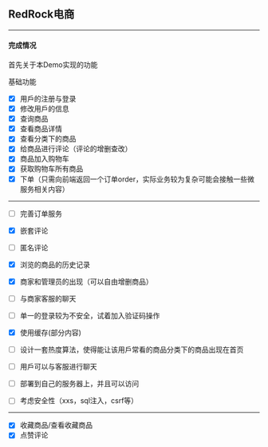 ## RedRock电商

------

#### 完成情况

首先关于本Demo实现的功能

基础功能

* [x] 用戶的注册与登录
* [x] 修改用戶的信息
* [x] 查询商品
* [x] 查看商品详情
* [x] 查看分类下的商品
* [x] 给商品进行评论（评论的增删查改）
* [x] 商品加入购物⻋
* [x] 获取购物⻋所有商品
* [x] 下单（只需向前端返回一个订单order，实际业务较为复杂可能会接触一些微服务相关内容）

----

  

* [ ] 完善订单服务

* [x] 嵌套评论

* [ ] 匿名评论

* [x] 浏览的商品的历史记录

* [x] 商家和管理员的出现（可以自由增删商品）

* [ ] 与商家客服的聊天

* [ ] 单一的登录较为不安全，试着加入验证码操作

* [x] 使用缓存(部分内容)

* [ ] 设计一套热度算法，使得能让该用戶常看的商品分类下的商品出现在首⻚

* [ ] 用戶可以与客服进行聊天

* [ ] 部署到自己的服务器上，并且可以访问

* [ ] 考虑安全性（xxs，sql注入，csrf等）

-----
* [x] 收藏商品/查看收藏商品
* [x] 点赞评论